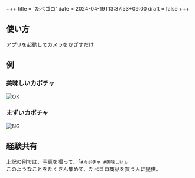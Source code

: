 +++
title = 'たべゴロ'
date = 2024-04-19T13:37:53+09:00
draft = false
+++

## 使い方
アプリを起動してカメラをかざすだけ

## 例
### 美味しいカボチャ
![OK](/images/OK.png)  
### まずいカボチャ
![NG](/images/NG.png)  

## 経験共有
上記の例では、写真を撮って、「`#カボチャ #美味しい`」。  
このようなことをたくさん集めて、たべゴロ商品を買う人に提供。